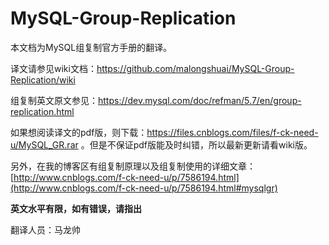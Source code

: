 # MySQL-Group-Replication

本文档为MySQL组复制官方手册的翻译。

译文请参见wiki文档：https://github.com/malongshuai/MySQL-Group-Replication/wiki

组复制英文原文参见：https://dev.mysql.com/doc/refman/5.7/en/group-replication.html

如果想阅读译文的pdf版，则下载：https://files.cnblogs.com/files/f-ck-need-u/MySQL_GR.rar 。但是不保证pdf版能及时纠错，所以最新更新请看wiki版。

另外，在我的博客区有组复制原理以及组复制使用的详细文章：[http://www.cnblogs.com/f-ck-need-u/p/7586194.html](http://www.cnblogs.com/f-ck-need-u/p/7586194.html#mysqlgr)

**英文水平有限，如有错误，请指出**

翻译人员：马龙帅

